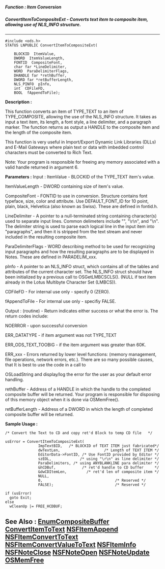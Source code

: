 ##### Function : Item Conversion
##### ConvertItemToCompositeExt - Converts text item to composite item, allowing use of NLS_INFO structure.
---
```
#include <ods.h>
STATUS LNPUBLIC ConvertItemToCompositeExt(

	BLOCKID  ItemValue,
	DWORD  ItemValueLength,
	FONTID  CompositeFont,
	char far *LineDelimiter,
	WORD  ParaDelimiterFlags,
	DHANDLE far *rethBuffer,
	DWORD far *retBufferLength,
	NLS_PINFO  pInfo,
	int  CDFileFD,
	BOOL  fAppendToFile);
```
**Description :**

This function converts an item of TYPE_TEXT to an item of TYPE_COMPOSITE, 
allowing the use of the NLS_INFO structure.  It takes as input a text item, its 
length, a font style, a line delimiter, and a paragraph marker.  The function 
returns as output a HANDLE to the composite item and the length of the 
composite item.

This function is very useful in Import/Export Dynamic Link Libraries (DLLs) and 
E-Mail Gateways where plain text or data with imbedded control characters must 
be converted to Rich Text.

Note:  Your program is responsible for freeing any memory associated with a 
valid handle returned in argument 6.

**Parameters :**
Input :
ItemValue  -  BLOCKID of the TYPE_TEXT item's value.

ItemValueLength  -  DWORD containing size of item's value.

CompositeFont  -   FONTID to use in conversion.  Structure contains font typeface, size, color and attribute.  Use DEFAULT_FONT_ID for 10 point, plain, black, Helvetica (also known as Swiss).  These are defined in fontid.h.

LineDelimiter  -   A pointer to a null-terminated string containing character(s) used to separate input lines.  Common delimeters include "", "\r\n", and "\n".  The delimiter string is used to parse each logical line in the input item into "paragraphs", and then it is stripped from the text stream and never included in the resulting composite item.

ParaDelimiterFlags  -   WORD describing method to be used for recognizing input paragraphs and how the resulting paragraphs are to be displayed in Notes. These are defined in PARADELIM_xxx.

pInfo  -  A pointer to an NLS_INFO struct, which contains all of the tables and attributes of the current character set. The NLS_INFO struct should have been initialized by a previous call to OSGetLMBCSCLS().  (NULL if text item already in the Lotus Multibyte Character Set (LMBCS)).

CDFileFD  -  For internal use only - specify 0 (ZERO).

fAppendToFile  -  For internal use only - specifiy FALSE.

Output :
(routine)  -  Return indicates either success or what the error is. The return codes include:

NOERROR  - upon successful conversion 

ERR_DATATYPE - if item argument was not TYPE_TEXT  

ERR_ODS_TEXT_TOOBIG - if the item argument was greater than 60K.

ERR_xxx - Errors returned by lower level functions: (memory management, file operations, network errors, etc.).  There are so many possible causes, that It is best to use the code in a call to 

OSLoadString and display/log the error for the user as your default error handling.


rethBuffer  -  Address of a HANDLE in which the handle to the completed composite buffer will be returned.  Your program is responsible for disposing of this memory object when it is done via OSMemFree().

retBufferLength  -   Address of a DWORD in which the length of completed composite buffer will be returned.


**Sample Usage :**
```
/* Convert the Text to CD and copy ret'd Block to temp CD file   */

usError = ConvertItemToCompositeExt(
               ImpTextBID,   /* BLOCKID of TEXT ITEM just fabricated*/
               dwTextLen,                    /* Length of TEXT ITEM */
               EditorData->FontID, /* Use FontID provided by Editor */
               szEOL,             /* using "\r\n" as line delimiter */
               ParaDelimiters, /* using ANYBLANKLINE para delimiter */
               &hCDBuf,            /* ret'd handle to CD buffer     */
               &dwCDItemLen,         /* ret'd len of composite item */
               NULL,            
               0,                                 /* Reserved */
               FALSE);                            /* Reserved */

if (usError)
  goto Exit;
else
  wCleanUp |= FREE_HCDBUF;

```
**See Also :**
[EnumCompositeBuffer](/domino-c-api-docs/reference/Func/EnumCompositeBuffer)
[ConvertItemToText](/domino-c-api-docs/reference/Func/ConvertItemToText)
[NSFItemAppend](/domino-c-api-docs/reference/Func/NSFItemAppend)
[NSFItemConvertToText](/domino-c-api-docs/reference/Func/NSFItemConvertToText)
[NSFItemConvertValueToText](/domino-c-api-docs/reference/Func/NSFItemConvertValueToText)
[NSFItemInfo](/domino-c-api-docs/reference/Func/NSFItemInfo)
[NSFNoteClose](/domino-c-api-docs/reference/Func/NSFNoteClose)
[NSFNoteOpen](/domino-c-api-docs/reference/Func/NSFNoteOpen)
[NSFNoteUpdate](/domino-c-api-docs/reference/Func/NSFNoteUpdate)
[OSMemFree](/domino-c-api-docs/reference/Func/OSMemFree)
---
